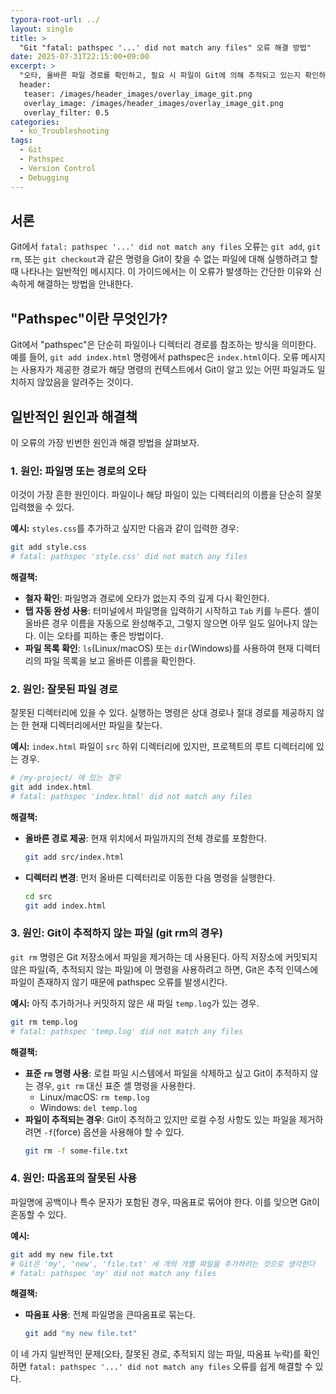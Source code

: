 ```yaml
---
typora-root-url: ../
layout: single
title: >
  "Git "fatal: pathspec '...' did not match any files" 오류 해결 방법"
date: 2025-07-31T22:15:00+09:00
excerpt: >
  "오타, 올바른 파일 경로를 확인하고, 필요 시 파일이 Git에 의해 추적되고 있는지 확인하여 "fatal: pathspec '...' did not match any files" Git 오류를 해결하세요."
  header:
   teaser: /images/header_images/overlay_image_git.png
   overlay_image: /images/header_images/overlay_image_git.png
   overlay_filter: 0.5
categories:
  - ko_Troubleshooting
tags:
  - Git
  - Pathspec
  - Version Control
  - Debugging
---
```


## 서론

Git에서 `fatal: pathspec '...' did not match any files` 오류는 `git add`, `git rm`, 또는 `git checkout`과 같은 명령을 Git이 찾을 수 없는 파일에 대해 실행하려고 할 때 나타나는 일반적인 메시지다. 이 가이드에서는 이 오류가 발생하는 간단한 이유와 신속하게 해결하는 방법을 안내한다.

## "Pathspec"이란 무엇인가?

Git에서 "pathspec"은 단순히 파일이나 디렉터리 경로를 참조하는 방식을 의미한다. 예를 들어, `git add index.html` 명령에서 pathspec은 `index.html`이다. 오류 메시지는 사용자가 제공한 경로가 해당 명령의 컨텍스트에서 Git이 알고 있는 어떤 파일과도 일치하지 않았음을 알려주는 것이다.

## 일반적인 원인과 해결책

이 오류의 가장 빈번한 원인과 해결 방법을 살펴보자.

### 1. 원인: 파일명 또는 경로의 오타

이것이 가장 흔한 원인이다. 파일이나 해당 파일이 있는 디렉터리의 이름을 단순히 잘못 입력했을 수 있다.

**예시:**
`styles.css`를 추가하고 싶지만 다음과 같이 입력한 경우:
```bash
git add style.css 
# fatal: pathspec 'style.css' did not match any files
```

**해결책:**
- **철자 확인**: 파일명과 경로에 오타가 없는지 주의 깊게 다시 확인한다.
- **탭 자동 완성 사용**: 터미널에서 파일명을 입력하기 시작하고 `Tab` 키를 누른다. 셸이 올바른 경우 이름을 자동으로 완성해주고, 그렇지 않으면 아무 일도 일어나지 않는다. 이는 오타를 피하는 좋은 방법이다.
- **파일 목록 확인**: `ls`(Linux/macOS) 또는 `dir`(Windows)를 사용하여 현재 디렉터리의 파일 목록을 보고 올바른 이름을 확인한다.

### 2. 원인: 잘못된 파일 경로

잘못된 디렉터리에 있을 수 있다. 실행하는 명령은 상대 경로나 절대 경로를 제공하지 않는 한 현재 디렉터리에서만 파일을 찾는다.

**예시:**
`index.html` 파일이 `src` 하위 디렉터리에 있지만, 프로젝트의 루트 디렉터리에 있는 경우.
```bash
# /my-project/ 에 있는 경우
git add index.html
# fatal: pathspec 'index.html' did not match any files
```

**해결책:**
- **올바른 경로 제공**: 현재 위치에서 파일까지의 전체 경로를 포함한다.
  ```bash
  git add src/index.html
  ```
- **디렉터리 변경**: 먼저 올바른 디렉터리로 이동한 다음 명령을 실행한다.
  ```bash
  cd src
  git add index.html
  ```

### 3. 원인: Git이 추적하지 않는 파일 (git rm의 경우)

`git rm` 명령은 Git 저장소에서 파일을 제거하는 데 사용된다. 아직 저장소에 커밋되지 않은 파일(즉, 추적되지 않는 파일)에 이 명령을 사용하려고 하면, Git은 추적 인덱스에 파일이 존재하지 않기 때문에 pathspec 오류를 발생시킨다.

**예시:**
아직 추가하거나 커밋하지 않은 새 파일 `temp.log`가 있는 경우.
```bash
git rm temp.log
# fatal: pathspec 'temp.log' did not match any files
```

**해결책:**
- **표준 `rm` 명령 사용**: 로컬 파일 시스템에서 파일을 삭제하고 싶고 Git이 추적하지 않는 경우, `git rm` 대신 표준 셸 명령을 사용한다.
  - Linux/macOS: `rm temp.log`
  - Windows: `del temp.log`
- **파일이 추적되는 경우**: Git이 추적하고 있지만 로컬 수정 사항도 있는 파일을 제거하려면 `-f`(force) 옵션을 사용해야 할 수 있다.
  ```bash
  git rm -f some-file.txt
  ```

### 4. 원인: 따옴표의 잘못된 사용

파일명에 공백이나 특수 문자가 포함된 경우, 따옴표로 묶어야 한다. 이를 잊으면 Git이 혼동할 수 있다.

**예시:**
```bash
git add my new file.txt
# Git은 'my', 'new', 'file.txt' 세 개의 개별 파일을 추가하려는 것으로 생각한다
# fatal: pathspec 'my' did not match any files
```

**해결책:**
- **따옴표 사용**: 전체 파일명을 큰따옴표로 묶는다.
  ```bash
  git add "my new file.txt"
  ```

이 네 가지 일반적인 문제(오타, 잘못된 경로, 추적되지 않는 파일, 따옴표 누락)를 확인하면 `fatal: pathspec '...' did not match any files` 오류를 쉽게 해결할 수 있다.

```